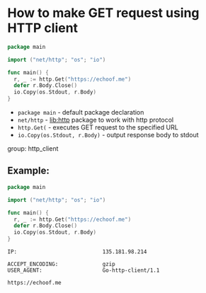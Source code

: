 # How to make GET request using HTTP client

```go
package main

import ("net/http"; "os"; "io")

func main() {
  r, _ := http.Get("https://echoof.me")
  defer r.Body.Close()
  io.Copy(os.Stdout, r.Body)
}
```

- `package main` - default package declaration
- `net/http` - [lib:http](https://pkg.go.dev/net/http) package to work with http protocol
- `http.Get(` - executes GET request to the specified URL
- `io.Copy(os.Stdout, r.Body)` - output response body to stdout

group: http_client

## Example: 
```go
package main

import ("net/http"; "os"; "io")

func main() {
  r, _ := http.Get("https://echoof.me")
  defer r.Body.Close()
  io.Copy(os.Stdout, r.Body)
}
```
```
IP:                           135.181.98.214

ACCEPT_ENCODING:              gzip
USER_AGENT:                   Go-http-client/1.1

https://echoof.me
```


